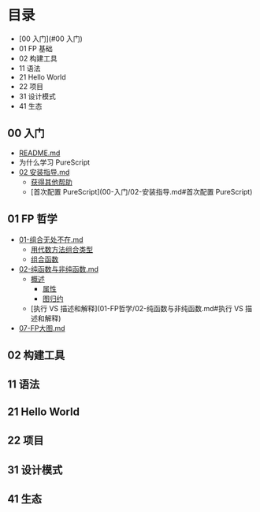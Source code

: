 # 目录

- [00 入门](#00 入门)
- 01 FP 基础
- 02 构建工具
- 11 语法
- 21 Hello World
- 22 项目
- 31 设计模式
- 41 生态

## 00 入门

- [README.md](00-入门/README.md)
- 为什么学习 PureScript
- [02 安装指导.md](00-入门/02-安装指导.md)
  - [获得其他帮助](00-入门/02-安装指导.md#获得其他帮助)
  - [首次配置 PureScript](00-入门/02-安装指导.md#首次配置 PureScript)

## 01 FP 哲学

- [01-组合无处不在.md](01-FP哲学/01-组合无处不在.md)
  - [用代数方法组合类型](01-FP哲学/01-组合无处不在.md#用代数方法组合类型)
  - [组合函数](01-FP哲学/01-组合无处不在.md#组合函数)
- [02-纯函数与非纯函数.md](01-FP哲学/02-纯函数与非纯函数.md)
  - [概述](01-FP哲学/02-纯函数与非纯函数.md#概述)
    - [属性](01-FP哲学/02-纯函数与非纯函数.md#属性)
    - [图归约](01-FP哲学/02-纯函数与非纯函数.md#图归约)
  - [执行 VS 描述和解释](01-FP哲学/02-纯函数与非纯函数.md#执行 VS 描述和解释)
- [07-FP大图.md](01-FP哲学/07-FP大图.md)

## 02 构建工具

## 11 语法

## 21 Hello World

## 22 项目

## 31 设计模式

## 41 生态
